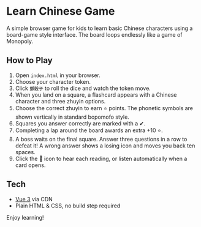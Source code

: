 # Learn Chinese Game

A simple browser game for kids to learn basic Chinese characters using a board-game style interface. The board loops endlessly like a game of Monopoly.

## How to Play

1. Open `index.html` in your browser.
2. Choose your character token.
3. Click `擲骰子` to roll the dice and watch the token move.
4. When you land on a square, a flashcard appears with a Chinese character and three zhuyin options.
5. Choose the correct zhuyin to earn ⭐ points. The phonetic symbols are shown vertically in standard bopomofo style.
6. Squares you answer correctly are marked with a ✔.
7. Completing a lap around the board awards an extra +10 ⭐.
8. A boss waits on the final square. Answer three questions in a row to defeat it! A wrong answer shows a losing icon and moves you back ten spaces.
9. Click the 🎵 icon to hear each reading, or listen automatically when a card opens.

## Tech

- [Vue 3](https://vuejs.org/) via CDN
- Plain HTML & CSS, no build step required

Enjoy learning!
